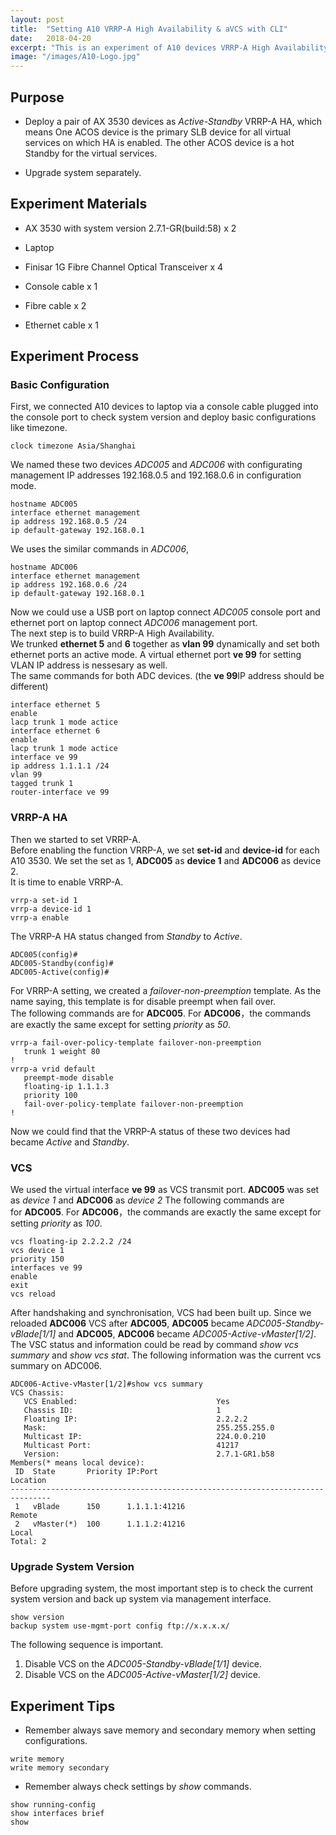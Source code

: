 ```yaml
---
layout: post
title:  "Setting A10 VRRP-A High Availability & aVCS with CLI"
date:   2018-04-20
excerpt: "This is an experiment of A10 devices VRRP-A High Availability and aVCS configuration."
image: "/images/A10-Logo.jpg"
---
```


## Purpose


* Deploy a pair of AX 3530 devices as <i>Active-Standby</i> VRRP-A HA, which means One ACOS device is the primary SLB device for all virtual services on which HA is enabled. The other ACOS device is a hot Standby for the virtual services.

* Upgrade system separately.

## Experiment Materials

* AX 3530 with system version 2.7.1-GR(build:58) x 2

* Laptop

* Finisar 1G Fibre Channel Optical Transceiver x 4

* Console cable x 1

* Fibre cable x 2

* Ethernet cable x 1

## Experiment Process

### Basic Configuration

First, we connected A10 devices to laptop via a console cable plugged into the console port to check system version and deploy basic configurations like timezone.
```
clock timezone Asia/Shanghai
```

We named these two devices <i>ADC005</i> and <i>ADC006</i> with configurating management IP addresses 192.168.0.5 and 192.168.0.6 in configuration mode.

```
hostname ADC005
interface ethernet management
ip address 192.168.0.5 /24
ip default-gateway 192.168.0.1
```
We uses the similar commands in <i>ADC006</i>,
```
hostname ADC006
interface ethernet management
ip address 192.168.0.6 /24
ip default-gateway 192.168.0.1
```
Now we could use a USB port on laptop connect <i>ADC005</i> console port and ethernet port on laptop connect <i>ADC006</i> management port.<br>
<b></b><i></i>
The next step is to build VRRP-A High Availability.<br>
We trunked <b>ethernet 5</b> and <b>6</b> together as <b>vlan 99</b> dynamically and set both ethernet ports an active mode. A virtual ethernet port <b>ve 99</b> for setting VLAN IP address is nessesary as well.<br>
The same commands for both ADC devices. (the <b>ve 99</b>IP address should be different)
```
interface ethernet 5
enable
lacp trunk 1 mode actice
interface ethernet 6
enable
lacp trunk 1 mode actice
interface ve 99
ip address 1.1.1.1 /24
vlan 99
tagged trunk 1
router-interface ve 99
```
### VRRP-A HA

Then we started to set VRRP-A.<br>
Before enabling the function VRRP-A, we set <b>set-id</b> and <b>device-id</b> for each A10 3530. We set the set as 1, <b>ADC005</b> as <b>device 1</b> and <b>ADC006</b> as device 2.<br>
It is time to enable VRRP-A.
```
vrrp-a set-id 1
vrrp-a device-id 1
vrrp-a enable
```
The VRRP-A HA status changed from <i>Standby</i> to <i>Active</i>.
```
ADC005(config)#
ADC005-Standby(config)#    
ADC005-Active(config)#
```
For VRRP-A setting, we created a <i>failover-non-preemption</i> template. As the name saying, this template is for disable preempt when fail over.<br>
The following commands are for <b>ADC005</b>. For <b>ADC006</b>，the commands are exactly the same except for setting <i>priority</i> as <i>50</i>.
```
vrrp-a fail-over-policy-template failover-non-preemption
   trunk 1 weight 80
!
vrrp-a vrid default
   preempt-mode disable
   floating-ip 1.1.1.3
   priority 100
   fail-over-policy-template failover-non-preemption
!
```
Now we could find that the VRRP-A status of these two devices had became <i>Active</i> and <i>Standby</i>.
### VCS

We used the virtual interface <b>ve 99</b> as VCS transmit port. <b>ADC005</b> was set as <i>device 1</i> and <b>ADC006</b> as <i>device 2</i>
The following commands are for <b>ADC005</b>. For <b>ADC006</b>，the commands are exactly the same except for setting <i>priority</i> as <i>100</i>.
```
vcs floating-ip 2.2.2.2 /24
vcs device 1
priority 150
interfaces ve 99
enable
exit
vcs reload
```
After handshaking and synchronisation, VCS had been built up. Since we reloaded <b>ADC006</b> VCS after <b>ADC005</b>, <b>ADC005</b> became <i>ADC005-Standby-vBlade[1/1]</i> and <b>ADC005</b>, <b>ADC006</b> became <i>ADC005-Active-vMaster[1/2]</i>. The VSC status and information could be read by command <i>show vcs summary</i> and <i>show vcs stat</i>.
The following information was the current vcs summary on ADC006.
```
ADC006-Active-vMaster[1/2]#show vcs summary
VCS Chassis:
   VCS Enabled:                               Yes
   Chassis ID:                                1
   Floating IP:                               2.2.2.2
   Mask:                                      255.255.255.0
   Multicast IP:                              224.0.0.210
   Multicast Port:                            41217
   Version:                                   2.7.1-GR1.b58
Members(* means local device):
 ID  State       Priority IP:Port                                       Location
-------------------------------------------------------------------------------
 1   vBlade      150      1.1.1.1:41216                                 Remote  
 2   vMaster(*)  100      1.1.1.2:41216                                 Local   
Total: 2
```
### Upgrade System Version
Before upgrading system, the most important step is to check the current system version and back up system via management interface.
```
show version
backup system use-mgmt-port config ftp://x.x.x.x/
```
The following sequence is important.
1. Disable VCS on the <i>ADC005-Standby-vBlade[1/1]</i> device.
2. Disable VCS on the <i>ADC005-Active-vMaster[1/2]</i> device.

## Experiment Tips

* Remember always save memory and secondary memory when setting configurations.
```
write memory
write memory secondary
```
* Remember always check settings by <i>show</i> commands.
```
show running-config
show interfaces brief
show
```
